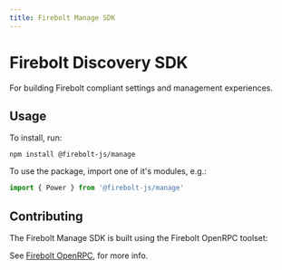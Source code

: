 ```yaml
---
title: Firebolt Manage SDK
---
```

# Firebolt Discovery SDK
For building Firebolt compliant settings and management experiences.

## Usage
To install, run:

```
npm install @firebolt-js/manage
```

To use the package, import one of it's modules, e.g.:

```js
import { Power } from '@firebolt-js/manage'
```

## Contributing
The Firebolt Manage SDK is built using the Firebolt OpenRPC toolset:

See [Firebolt OpenRPC](https://www.github.com/rdkcentral/firebolt-openrpc/), for more info.
